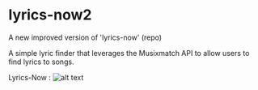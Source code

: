 # lyrics-now2
A new improved version of 'lyrics-now' (repo)

A simple lyric finder that leverages the Musixmatch API to allow users to find lyrics to songs.

Lyrics-Now :
![alt text](https://github.com/jossai1/lyrics-now2/src/assets/images/lyric-finder.png "pic of app")
